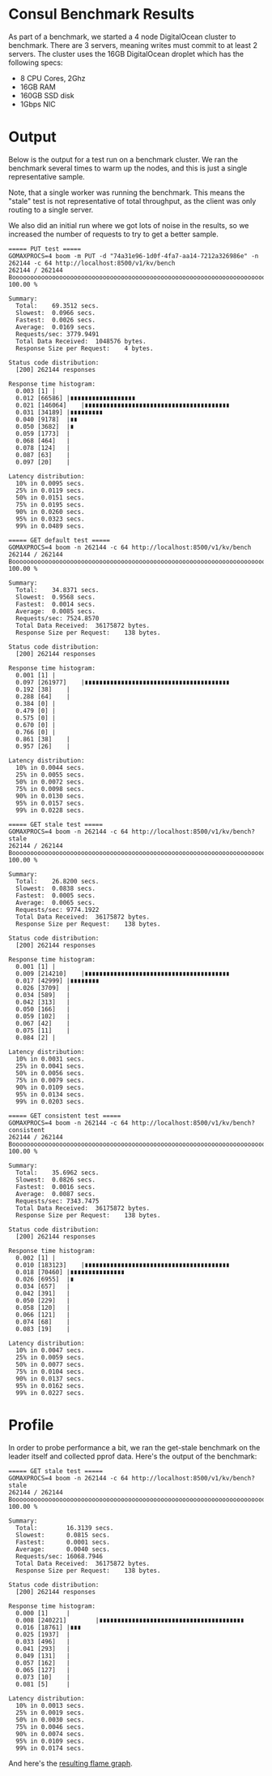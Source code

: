 # Consul Benchmark Results

As part of a benchmark, we started a 4 node DigitalOcean cluster to benchmark.
There are 3 servers, meaning writes must commit to at least 2 servers.
The cluster uses the 16GB DigitalOcean droplet which has the following specs:

 * 8 CPU Cores, 2Ghz
 * 16GB RAM
 * 160GB SSD disk
 * 1Gbps NIC

# Output

Below is the output for a test run on a benchmark cluster. We ran the benchmark
several times to warm up the nodes, and this is just a single representative sample.

Note, that a single worker was running the benchmark. This means the "stale" test
is not representative of total throughput, as the client was only routing to a
single server.

We also did an initial run where we got lots of noise in the results, so we
increased the number of requests to try to get a better sample.

```
===== PUT test =====
GOMAXPROCS=4 boom -m PUT -d "74a31e96-1d0f-4fa7-aa14-7212a326986e" -n 262144 -c 64 http://localhost:8500/v1/kv/bench
262144 / 262144 Booooooooooooooooooooooooooooooooooooooooooooooooooooooooooooooooooooooooooooooooooooooooooooooooooooooooooooooooooooooooooooooooooooooooooooooooooooooooo! 100.00 %

Summary:
  Total:	69.3512 secs.
  Slowest:	0.0966 secs.
  Fastest:	0.0026 secs.
  Average:	0.0169 secs.
  Requests/sec:	3779.9491
  Total Data Received:	1048576 bytes.
  Response Size per Request:	4 bytes.

Status code distribution:
  [200]	262144 responses

Response time histogram:
  0.003 [1]	|
  0.012 [66586]	|∎∎∎∎∎∎∎∎∎∎∎∎∎∎∎∎∎∎
  0.021 [146064]	|∎∎∎∎∎∎∎∎∎∎∎∎∎∎∎∎∎∎∎∎∎∎∎∎∎∎∎∎∎∎∎∎∎∎∎∎∎∎∎∎
  0.031 [34189]	|∎∎∎∎∎∎∎∎∎
  0.040 [9178]	|∎∎
  0.050 [3682]	|∎
  0.059 [1773]	|
  0.068 [464]	|
  0.078 [124]	|
  0.087 [63]	|
  0.097 [20]	|

Latency distribution:
  10% in 0.0095 secs.
  25% in 0.0119 secs.
  50% in 0.0151 secs.
  75% in 0.0195 secs.
  90% in 0.0260 secs.
  95% in 0.0323 secs.
  99% in 0.0489 secs.

===== GET default test =====
GOMAXPROCS=4 boom -n 262144 -c 64 http://localhost:8500/v1/kv/bench
262144 / 262144 Booooooooooooooooooooooooooooooooooooooooooooooooooooooooooooooooooooooooooooooooooooooooooooooooooooooooooooooooooooooooooooooooooooooooooooooooooooooooo! 100.00 %

Summary:
  Total:	34.8371 secs.
  Slowest:	0.9568 secs.
  Fastest:	0.0014 secs.
  Average:	0.0085 secs.
  Requests/sec:	7524.8570
  Total Data Received:	36175872 bytes.
  Response Size per Request:	138 bytes.

Status code distribution:
  [200]	262144 responses

Response time histogram:
  0.001 [1]	|
  0.097 [261977]	|∎∎∎∎∎∎∎∎∎∎∎∎∎∎∎∎∎∎∎∎∎∎∎∎∎∎∎∎∎∎∎∎∎∎∎∎∎∎∎∎
  0.192 [38]	|
  0.288 [64]	|
  0.384 [0]	|
  0.479 [0]	|
  0.575 [0]	|
  0.670 [0]	|
  0.766 [0]	|
  0.861 [38]	|
  0.957 [26]	|

Latency distribution:
  10% in 0.0044 secs.
  25% in 0.0055 secs.
  50% in 0.0072 secs.
  75% in 0.0098 secs.
  90% in 0.0130 secs.
  95% in 0.0157 secs.
  99% in 0.0228 secs.

===== GET stale test =====
GOMAXPROCS=4 boom -n 262144 -c 64 http://localhost:8500/v1/kv/bench?stale
262144 / 262144 Booooooooooooooooooooooooooooooooooooooooooooooooooooooooooooooooooooooooooooooooooooooooooooooooooooooooooooooooooooooooooooooooooooooooooooooooooooooooo! 100.00 %

Summary:
  Total:	26.8200 secs.
  Slowest:	0.0838 secs.
  Fastest:	0.0005 secs.
  Average:	0.0065 secs.
  Requests/sec:	9774.1922
  Total Data Received:	36175872 bytes.
  Response Size per Request:	138 bytes.

Status code distribution:
  [200]	262144 responses

Response time histogram:
  0.001 [1]	|
  0.009 [214210]	|∎∎∎∎∎∎∎∎∎∎∎∎∎∎∎∎∎∎∎∎∎∎∎∎∎∎∎∎∎∎∎∎∎∎∎∎∎∎∎∎
  0.017 [42999]	|∎∎∎∎∎∎∎∎
  0.026 [3709]	|
  0.034 [589]	|
  0.042 [313]	|
  0.050 [166]	|
  0.059 [102]	|
  0.067 [42]	|
  0.075 [11]	|
  0.084 [2]	|

Latency distribution:
  10% in 0.0031 secs.
  25% in 0.0041 secs.
  50% in 0.0056 secs.
  75% in 0.0079 secs.
  90% in 0.0109 secs.
  95% in 0.0134 secs.
  99% in 0.0203 secs.

===== GET consistent test =====
GOMAXPROCS=4 boom -n 262144 -c 64 http://localhost:8500/v1/kv/bench?consistent
262144 / 262144 Booooooooooooooooooooooooooooooooooooooooooooooooooooooooooooooooooooooooooooooooooooooooooooooooooooooooooooooooooooooooooooooooooooooooooooooooooooooooo! 100.00 %

Summary:
  Total:	35.6962 secs.
  Slowest:	0.0826 secs.
  Fastest:	0.0016 secs.
  Average:	0.0087 secs.
  Requests/sec:	7343.7475
  Total Data Received:	36175872 bytes.
  Response Size per Request:	138 bytes.

Status code distribution:
  [200]	262144 responses

Response time histogram:
  0.002 [1]	|
  0.010 [183123]	|∎∎∎∎∎∎∎∎∎∎∎∎∎∎∎∎∎∎∎∎∎∎∎∎∎∎∎∎∎∎∎∎∎∎∎∎∎∎∎∎
  0.018 [70460]	|∎∎∎∎∎∎∎∎∎∎∎∎∎∎∎
  0.026 [6955]	|∎
  0.034 [657]	|
  0.042 [391]	|
  0.050 [229]	|
  0.058 [120]	|
  0.066 [121]	|
  0.074 [68]	|
  0.083 [19]	|

Latency distribution:
  10% in 0.0047 secs.
  25% in 0.0059 secs.
  50% in 0.0077 secs.
  75% in 0.0104 secs.
  90% in 0.0137 secs.
  95% in 0.0162 secs.
  99% in 0.0227 secs.
```

# Profile

In order to probe performance a bit, we ran the get-stale benchmark on the
leader itself and collected pprof data. Here's the output of the benchmark:

```
===== GET stale test =====
GOMAXPROCS=4 boom -n 262144 -c 64 http://localhost:8500/v1/kv/bench?stale
262144 / 262144 Booooooooooooooooooooooooooooooooooooooooooooooooooooooooooooooooooooooooooooooooooooooooooooooooooooooooooooooooooooooooooooooooooooooooooooooooooooooooo! 100.00 %

Summary:
  Total:        16.3139 secs.
  Slowest:      0.0815 secs.
  Fastest:      0.0001 secs.
  Average:      0.0040 secs.
  Requests/sec: 16068.7946
  Total Data Received:  36175872 bytes.
  Response Size per Request:    138 bytes.

Status code distribution:
  [200] 262144 responses

Response time histogram:
  0.000 [1]     |
  0.008 [240221]        |∎∎∎∎∎∎∎∎∎∎∎∎∎∎∎∎∎∎∎∎∎∎∎∎∎∎∎∎∎∎∎∎∎∎∎∎∎∎∎∎
  0.016 [18761] |∎∎∎
  0.025 [1937]  |
  0.033 [496]   |
  0.041 [293]   |
  0.049 [131]   |
  0.057 [162]   |
  0.065 [127]   |
  0.073 [10]    |
  0.081 [5]     |

Latency distribution:
  10% in 0.0013 secs.
  25% in 0.0019 secs.
  50% in 0.0030 secs.
  75% in 0.0046 secs.
  90% in 0.0074 secs.
  95% in 0.0109 secs.
  99% in 0.0174 secs.
```

And here's the [resulting flame graph](results-0.7.1.svg).
